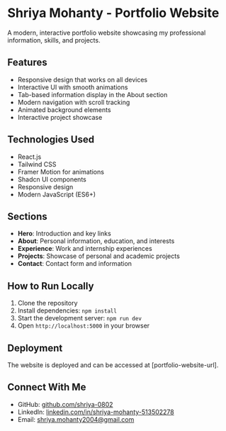 # Shriya Mohanty - Portfolio Website

A modern, interactive portfolio website showcasing my professional information, skills, and projects.

## Features

- Responsive design that works on all devices
- Interactive UI with smooth animations
- Tab-based information display in the About section
- Modern navigation with scroll tracking
- Animated background elements
- Interactive project showcase

## Technologies Used

- React.js
- Tailwind CSS
- Framer Motion for animations
- Shadcn UI components
- Responsive design
- Modern JavaScript (ES6+)

## Sections

- **Hero**: Introduction and key links
- **About**: Personal information, education, and interests
- **Experience**: Work and internship experiences
- **Projects**: Showcase of personal and academic projects
- **Contact**: Contact form and information

## How to Run Locally

1. Clone the repository
2. Install dependencies: `npm install`
3. Start the development server: `npm run dev`
4. Open `http://localhost:5000` in your browser

## Deployment

The website is deployed and can be accessed at [portfolio-website-url].

## Connect With Me

- GitHub: [github.com/shriya-0802](https://github.com/shriya-0802)
- LinkedIn: [linkedin.com/in/shriya-mohanty-513502278](https://linkedin.com/in/shriya-mohanty-513502278)
- Email: shriya.mohanty2004@gmail.com